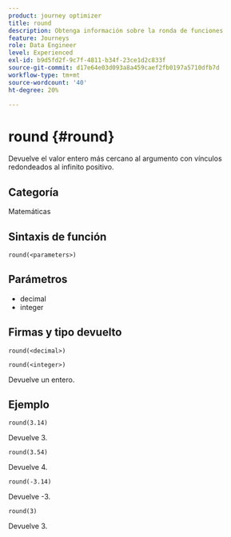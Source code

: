 ```yaml
---
product: journey optimizer
title: round
description: Obtenga información sobre la ronda de funciones
feature: Journeys
role: Data Engineer
level: Experienced
exl-id: b9d5fd2f-9c7f-4811-b34f-23ce1d2c833f
source-git-commit: d17e64e03d093a8a459caef2fb0197a5710dfb7d
workflow-type: tm+mt
source-wordcount: '40'
ht-degree: 20%

---
```


# round {#round}

Devuelve el valor entero más cercano al argumento con vínculos redondeados al infinito positivo.

## Categoría

Matemáticas

## Sintaxis de función

`round(<parameters>)`

## Parámetros

* decimal
* integer

## Firmas y tipo devuelto

`round(<decimal>)`

`round(<integer>)`

Devuelve un entero.

## Ejemplo

`round(3.14)`

Devuelve 3.

`round(3.54)`

Devuelve 4.

`round(-3.14)`

Devuelve -3.

`round(3)`

Devuelve 3.
